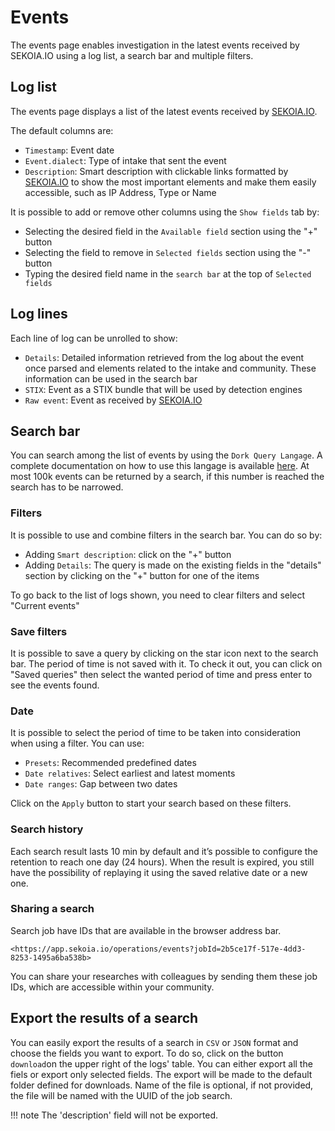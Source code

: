# Events

The events page enables investigation in the latest events received by SEKOIA.IO using a log list, a search bar and multiple filters.

## Log list

The events page displays a list of the latest events received by [SEKOIA.IO](http://sekoia.io/).

The default columns are:

- `Timestamp`: Event date
- `Event.dialect`: Type of intake that sent the event
- `Description`: Smart description with clickable links formatted by [SEKOIA.IO](http://sekoia.io/) to show the most important elements and make them easily accessible, such as IP Address, Type or Name

It is possible to add or remove other columns using the  `Show fields`  tab by:

- Selecting the desired field in the `Available field` section using the "+" button
- Selecting the field to remove in `Selected fields` section using the "-" button
- Typing the desired field name in the `search bar` at the top of `Selected fields`

## Log lines

Each line of log can be unrolled to show:

- `Details`: Detailed information retrieved from the log about the event once parsed and elements related to the intake and community. These information can be used in the search bar
- `STIX`: Event as a STIX bundle that will be used by detection engines
- `Raw event`: Event as received by [SEKOIA.IO](http://sekoia.io/)

## Search bar

You can search among the list of events by using the `Dork Query Langage`. A complete documentation on how to use this langage is available [here](https://docs.sekoia.io/searching/dork/).  At most 100k events can be returned by a search, if this number is reached the search has to be narrowed.

### Filters

It is possible to use and combine filters in the search bar. You can do so by:

- Adding `Smart description`:  click on the "+" button
- Adding `Details`: The query is made on the existing fields in the "details" section by clicking on the "+" button for one of the items

To go back to the list of logs shown, you need to clear filters and select "Current events"

### Save filters

It is possible to save a query by clicking on the star icon next to the search bar. The period of time is not saved with it.
To check it out, you can click on "Saved queries" then select the wanted period of time and press enter to see the events found.

### Date

It is possible to select the period of time to be taken into consideration when using a filter. You can use: 

- `Presets`: Recommended predefined dates
- `Date relatives`: Select earliest and latest moments
- `Date ranges`: Gap between two dates

Click on the `Apply` button to start your search based on these filters.

### Search history

Each search result lasts 10 min by default and it’s possible to configure the retention to reach one day (24 hours). When the result is expired, you still have the possibility of replaying it using the saved relative date or a new one.

### Sharing a search

Search job have IDs that are available in the browser address bar.

```
<https://app.sekoia.io/operations/events?jobId=2b5ce17f-517e-4dd3-8253-1495a6ba538b>
```

You can share your researches with colleagues by sending them these job IDs, which are accessible within your community.

## Export the results of a search

You can easily export the results of a search in `CSV` or `JSON` format and choose the fields you want to export. 
To do so, click on the button `download`on the upper right of the logs' table. 
You can either export all the fiels or export only selected fields. 
The export will be made to the default folder defined for downloads. Name of the file is optional, if not provided, the file will be named with the UUID of the job search.

!!! note
    The 'description' field will not be exported.
